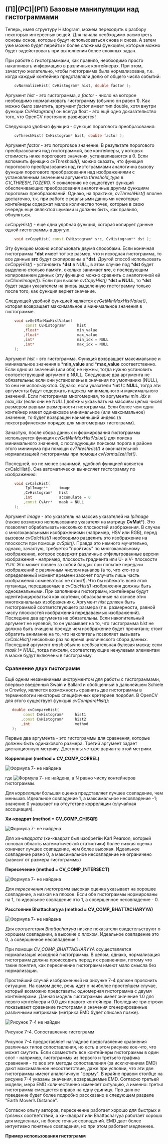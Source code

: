 ## (П]|(РС)|(РП) Базовые манипуляции над гистограммами

Теперь, имея структуру Histogram, можем переходить к разбору некоторых интересных вещей. Для начала необходимо расмотреть основы основ, которые будут использоваться снова и снова. А затем уже можно будет перейти к более сложным функциям, которые можно будет задействовать при выполнении более сложных задач.

При работе с гистограммами, как правило, необходимо просто накапливать информацию в различных контейнерах. При этом, зачастую желательно, чтобы гистограмма была нормализована, т.е. когда каждый контейнер представляли долю от общего числа событий:

```cpp
	cvNormalizeHist( CvHistogram* hist, double factor );
```

Аргумент *hist* - это гистограмма, а *factor* - число на которое необходимо нормализовать гистограмму (обычно он равен 1). Как можно было заметить, аргумент *factor* имеет тип double, хотя внутри функции *CvHistogram()* он всегда float - это ещё одно доказательство того, что OpenCV постоянно развивается!

Следующая удобная функция - функция порогового преобразования:

```cpp
	cvThreshHist( CvHistogram* hist, double factor );
```

Аргумент *factor* - это поторговое значение. В результате порогового преобразования над гистограммой, все контейнеры, у которых стоимость ниже порогового значения, устанавливаются в 0. Если вспомнить функцию *cvThreshold()*, можно сказать, что функция порогового преобразования над гистограммами аналогична вызову функции порогового преобразования над изображениями с установленным значением аргумента *threshold_type* в *CV_THRESH_TOZERO*. К сожалению не существует функций обеспечивающих преобразования аналогичные другим функциям пороговых преобразований. Однако, на практике, *cvThreshHist()* вполне достаточно, т.к. при работе с реальными данными некоторые контейнеры содержат малое количество точек, которые в свою очередь еще являются шумами и должны быть, как правило, обнуляться.

*cvCopyHist()* - ещё одна удобная функция, которая копирует данные одной гистограммы в другую.

```cpp
	void cvCopyHist( const CvHistogram* src, CvHistogram** dst );
```

Эту функцию можно использовать двумя способами. Если конечная гистограмма ***dst** имеет тот же размер, что и исходная гистограмма, то все данные **src** будут скопированы в ***dst**. Другой способ использовать *cvCopyHist()* - установить ***dst** в NULL, в этом случае под ***dst** будет выделено столько памяти, сколько занимает **src**, с последующим копированием данных (эту функцию можно сравнить с аналогичной ей *cvCloneImage()*). Если при вызове *cvCopyHist()* ***dst = NULL**, то ***dst** будет задан указателем на вновь выделенную гистограмму только после того, как функция вернет значение.

Следующей удобной функцией является *cvGetMinMaxHistValue()*, которая возвращает максимальное и минимальное значения в гистограмме.

```cpp
	void cvGetMinMaxHistValue(
		 const CvHistogram* 	hist
		,float* 				min_value
		,float* 				max_value
		,int* 					min_idx = NULL
		,int* 					max_idx = NULL
	);
```

Аргумент *hist* - это гистограмма. Функция возвращает максимальное и минимальное значения в ***min_value** and ***max_value** соответственно. Если одно из значений (или оба) не нужны, тогда нужно установить соответствующий аргумент в NULL. Следующие два аргумента не обязательны: если они установлены в значения по умолчанию (NULL), то они не используются. Однако, если указатели ***int != NULL**, тогда эти аргументы будут содержать индексы минимального и максимального значений. Если гистограмма многомерная, то аргументы *min_idx* и *max_idx* (если они не NULL) должны указывать на массивы целых чисел размером равным размерности гистограммы. Если более чем один контейнер имеет одинаковое минимальное (или максимальное) значение, то будет возвращен наименьший индекс (в лексографическом порядке для многомерных гистограмм).

Зачастую, после сбора данных и формирования гистограммы используется функция *cvGetMinMaxHistValue()* для поиска минимального значения, с последующим поиском порога в районе этого минимума при помощи *cvThreshHist()* и окончательной нормализацией гистограммы при помощи *cvNormalizeHist()*.

Последней, но не менее значимой, удобной функцией является cvCalcHist(). Она автоматически вычисляет гистограмму по изображению:

```cpp
	void cvCalcHist(
		 IplImage** 	image
		,CvHistogram* 	hist
		,int 			accumulate = 0
		,const CvArr* 	mask = NULL
	);
```

 Аргумент *image* - это указатель на массив указателей на *IplImage* (также возможно использование указателя на матрицу **CvMat***). Это позволяет обрабатывать несколько плоскостей изображения. В случае с многоканальными изображениями (например, HSV или RGB), перед вызовом *cvCalcHist()* необходимо разделить это изображение на плоскости при помощи *cvSplit()*. Правда это немного мучительно, однако, зачастую, требуется "пройтись" по многоканальному изображению, которое содержит различные отфильтрованные версии изображения - например, плоскость градиента или U- и V- плоскости YUV. Это может повлеч за собой бардак при попытке передачи изображений с различным числом каналов (а то, что кто-то в определенный момент времени захочет получить лишь часть изображения сомневаться не стоит!). Что бы избежать всей этой путаницы, передаваемые в *cvCalcHist()* изображения должны быть одноканальными. При заполнении гистограмм, контейнеры будут идентифицироваться как кортежи, образованные на основе этих многоканальных изображениях. Аргумент *hist* должен быть гистограммой соответствующего размера (т.е. размерности, равной числу плоскостей изображения передаваемых изображений). Последние два аргумента не обязательны. Если накопительный аргумент не нулевой, то он указывает на то, что гистограмма *hist* не должна быть очищена прежде чем изображение будет прочитано; стоит обратить внимание на то, что накопитель позволяет вызывать *cvCalcHist()* несколько раз во время циклического сбора данных. Последний аргумент *mask* обычно необязательная булевая маска; если *mask != NULL*, тогда пиксели, соответствующие ненулевым элементам в маске будут включены в гистограмму.

 ### Сравнение двух гистограмм

 Ещё одним незаменимым инструментом для работы с гистограммами, впервые введенный Swain и Ballard и обобщенный в дальнейшем Schiele и Crowley, является возможность сравнить две гистограммы в терминологии некоторых специфичных критериев подобия. В OpenCV для этого существует функция *cvCompareHist()*:

 ```cpp
	double cvCompareHist(
		 const CvHistogram* 	hist1
		,const CvHistogram* 	hist2
		,int 					method
	);
 ```

Первые два аргумента - это гистограммы для сравнения, которые должны быть одинакового размера. Третий аргумент задает дистанционную метрику. Доступны четыре варианта этой метрики.

**Корреляция (method = CV_COMP_CORREL)**

![Формула 7- не найдена](Images/Frml_7_.jpg)

где ![Формула 7- не найдена](Images/Frml_7_.jpg), а N равно числу контейнеров гистограммы. 

Для *корреляции* большая оценка представляет лучшее совпадение, чем меньшая. Идеальное совпадение 1, а максимальное несовпадение -1; значение 0 указывает на отсутствие корреляции (случайная ассоциация).

**Хи-квадрат (method = CV_COMP_CHISQR)**

![Формула 7- не найдена](Images/Frml_7_.jpg)

Для *хи-квадрата* (хи-квадрат был изобретён Karl Pearson, который основал область математической статистики) более низкая оценка означает лучшее совпадение, чем более высокая. Идеальное совпадение равно 0, а максимальное несовпадение не ограничено (зависит от размера гистограммы)

**Пересечение (method = CV_COMP_INTERSECT)**

![Формула 7- не найдена](Images/Frml_7_.jpg)

Для *пересечения гистограмм* высокая оценка указывает на хорошее совпадение, а низкая на плохое. Если обе гистограммы нормированы на 1, то идеальное совпадение это 1, а совершенное несовпадение - 0.

**Расстояние Bhattacharyya (method = CV_COMP_BHATTACHARYYA)**

![Формула 7- не найдена](Images/Frml_7_.jpg)

Для *соответствия Bhattacharyya* низкие показатели свидетельствуют о хорошем совпадении, а высокие о плохом. Идеальное совпадение это 0, а совершенное несовпадение 1. 

При помощи *CV_COMP_BHATTACHARYYA* осуществляется нормализация исходной гистограммы. В целом, однако, нормализация гистограмм должна происходить перед их сравнением, потому что такие понятия, как пересечение гистограмм имеют мало смысла без нормализации.

Простейший случай изображенный на рисунке 7-4 должен прояснить ситуацию. На самом деле, речь идет о наиболее простейшем случае, который возможно представить: одномерная гистограмма с двумя контейнерами. Данная модель гистограммы имеет значение 1.0 для левого контейнера и 0.0 для правого контейнера. Последние три строки показывают сравнение гистограмм и значения сгенерированные различными метриками (метрика EMD будет описана позже).

![Рисунок 7-4 не найден](Images/Pic_7_.jpg)

Рисунок 7-4. Сопоставление гистограмм

Рисунок 7-4 предоставляет наглядное представление сравнения различных типов сопоставления, но есть в этом рисунке кое-что, что может смутить. Если совместить все контейнеры гистограммы в один слот - например, гистограммы из первого и третьего графика сравнения - то все эти методы сопоставления (за исключением EMD) дают максимальное несоответствие, даже при условии, что эти две гистограммы имеют аналогичную "форму". В крайне правом столбце на рисунке 7-4 указаны значения, возвращаемые EMD. Согласно третьей модели, мера EMD количественно изменяет ситуацию, а именно: третья гистограмма смещается вправо на одну единицу. Про данное поведение будет более подробно рассказано в следующем разделе "Earth Mover’s Distance". 

Согласно опыту авторов, пересечение работает хорошо для быстрых и грязных соответствий, а хи-квадрат или Bhattacharyya работает хорошо для медленных, но более точных совпадений. EMD дает более интуитивно понятные совпадения, но при этом работает медленнее.

**Пример использования гистограмм**

